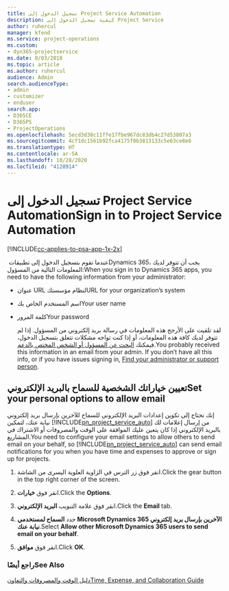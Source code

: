 ```yaml
---
title: تسجيل الدخول إلى Project Service Automation
description: كيفية تسجيل الدخول إلى Project Service
author: ruhercul
manager: kfend
ms.service: project-operations
ms.custom:
- dyn365-projectservice
ms.date: 8/03/2018
ms.topic: article
ms.author: ruhercul
audience: Admin
search.audienceType:
- admin
- customizer
- enduser
search.app:
- D365CE
- D365PS
- ProjectOperations
ms.openlocfilehash: 5ecd3d38c11ffe17fbe967dc83db4c27d53807a3
ms.sourcegitcommit: 4cf1dc1561b92fca4175f0b3813133c5e63ce8e6
ms.translationtype: HT
ms.contentlocale: ar-SA
ms.lasthandoff: 10/28/2020
ms.locfileid: "4128914"
---
```

# <a name="sign-in-to-project-service-automation"></a><span data-ttu-id="5b080-103">تسجيل الدخول إلى Project Service Automation</span><span class="sxs-lookup"><span data-stu-id="5b080-103">Sign in to Project Service Automation</span></span>

[!INCLUDE[cc-applies-to-psa-app-1x-2x](../includes/cc-applies-to-psa-app-1x-2x.md)]

<span data-ttu-id="5b080-104">عندما تقوم بتسجيل الدخول إلى تطبيقات ‏Dynamics 365، يجب أن تتوفر لديك المعلومات التالية من المسؤول:</span><span class="sxs-lookup"><span data-stu-id="5b080-104">When you sign in to Dynamics 365 apps, you need to have the following information from your administrator:</span></span>  
  
- <span data-ttu-id="5b080-105">عنوان URL لنظام مؤسستك</span><span class="sxs-lookup"><span data-stu-id="5b080-105">URL for your organization’s system</span></span>  
  
- <span data-ttu-id="5b080-106">اسم المستخدم الخاص بك</span><span class="sxs-lookup"><span data-stu-id="5b080-106">Your user name</span></span>  
  
- <span data-ttu-id="5b080-107">كلمة المرور</span><span class="sxs-lookup"><span data-stu-id="5b080-107">Your password</span></span>  
  
  <span data-ttu-id="5b080-108">لقد تلقيت على الأرجح هذه المعلومات في رسالة بريد إلكتروني من المسؤول. إذا لم تتوفر لديك كافة هذه المعلومات، أو إذا كنت تواجه مشكلات تتعلق بتسجيل الدخول، فيمكنك [البحث عن المسؤول أو الشخص المختص بالدعم](https://docs.microsoft.com/dynamics365/customerengagement/on-premises/basics/find-administrator-support).</span><span class="sxs-lookup"><span data-stu-id="5b080-108">You probably received this information in an email from your admin. If you don’t have all this info, or if you have issues signing in, [Find your administrator or support person](https://docs.microsoft.com/dynamics365/customerengagement/on-premises/basics/find-administrator-support).</span></span>  
  
## <a name="set-your-personal-options-to-allow-email"></a><span data-ttu-id="5b080-109">تعيين خياراتك الشخصية للسماح بالبريد الإلكتروني</span><span class="sxs-lookup"><span data-stu-id="5b080-109">Set your personal options to allow email</span></span>  
 <span data-ttu-id="5b080-110">إنك تحتاج إلى تكوين إعدادات البريد الإلكتروني للسماح للآخرين بإرسال بريد إلكتروني نيابة عنك، لتمكين [!INCLUDE[pn_project_service_auto](../includes/pn-project-service-auto.md)] من إرسال إعلامات لك بالبريد الإلكتروني إذا كان يتعين عليك الموافقة على الوقت والمصروفات أو الاشتراك في المشاريع.</span><span class="sxs-lookup"><span data-stu-id="5b080-110">You need to configure your email settings to allow others to send email on your behalf, so [!INCLUDE[pn_project_service_auto](../includes/pn-project-service-auto.md)] can send email notifications for you when you have time and expenses to approve or sign up for projects.</span></span>  
  
1.  <span data-ttu-id="5b080-111">انقر فوق زر الترس في الزاوية العلوية اليسرى من الشاشة.</span><span class="sxs-lookup"><span data-stu-id="5b080-111">Click the gear button in the top right corner of the screen.</span></span>  
  
2.  <span data-ttu-id="5b080-112">انقر فوق **خيارات**.</span><span class="sxs-lookup"><span data-stu-id="5b080-112">Click the **Options**.</span></span>  
  
3.  <span data-ttu-id="5b080-113">انقر فوق علامة التبويب **البريد الإلكتروني**.</span><span class="sxs-lookup"><span data-stu-id="5b080-113">Click the **Email** tab.</span></span>  
  
4.  <span data-ttu-id="5b080-114">حدد **السماح لمستخدمي Microsoft Dynamics 365 الآخرين بإرسال بريد إلكتروني نيابة عنك**.</span><span class="sxs-lookup"><span data-stu-id="5b080-114">Select **Allow other Microsoft Dynamics 365 users to send email on your behalf**.</span></span>  
  
5.  <span data-ttu-id="5b080-115">انقر فوق **موافق**.</span><span class="sxs-lookup"><span data-stu-id="5b080-115">Click **OK**.</span></span>  
  
### <a name="see-also"></a><span data-ttu-id="5b080-116">راجع أيضًا</span><span class="sxs-lookup"><span data-stu-id="5b080-116">See Also</span></span>  
 [<span data-ttu-id="5b080-117">دليل الوقت والمصروفات والتعاون</span><span class="sxs-lookup"><span data-stu-id="5b080-117">Time, Expense, and Collaboration Guide</span></span>](../psa/time-expense-collaboration-guide.md)
